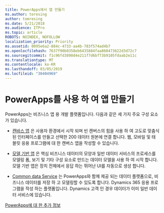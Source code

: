 ```yaml
---
title: PowerApps에서 앱 만들기
ms.author: toresing
author: tomresing
ms.date: 5/21/2018
ms.audience: ITPro
ms.topic: article
ROBOTS: NOINDEX, NOFOLLOW
localization_priority: Priority
ms.assetid: 0095e6a2-884c-4733-aa4b-783f574ad4b7
ms.openlocfilehash: 7637f90b0358eb6435884faa860473622d3d72c7
ms.sourcegitcommit: f1c96fd3890d4e211f7d6bf73b9105fdaab2e11c
ms.translationtype: MT
ms.contentlocale: ko-KR
ms.lasthandoff: 03/05/2019
ms.locfileid: "30404969"
---
```

# <a name="create-apps-with-powerapps"></a>PowerApps를 사용 하 여 앱 만들기

PowerApps는 비즈니스 앱 용 개발 플랫폼입니다. 다음과 같은 세 가지 주요 구성 요소가 있습니다. 
  
- [캔바스 앱](https://go.microsoft.com/fwlink/?linkid=874495) 은 사용자 환경에서 시작 되며 빈 캔버스의 힘을 사용 하 여 고도로 맞춤식 된 인터페이스를 만들고 선택한 200 데이터 원본에 연결 합니다. 웹, 모바일 및 태블릿 응용 프로그램에 대 한 캔버스 앱을 작성할 수 있습니다. 
    
- [모델 기반 앱](https://go.microsoft.com/fwlink/?linkid=874496) 은 핵심 비즈니스 데이터의 모양과 일반 데이터 서비스의 프로세스를 모델링 폼, 보기 및 기타 구성 요소로 만드는 데이터 모델을 사용 하 여 시작 합니다. 모델 기반 앱은 장치 전체에서 응답 하는 뛰어난 UI를 자동으로 생성 합니다. 
    
- [Common data Service](https://go.microsoft.com/fwlink/?linkid=874497) 는 PowerApps와 함께 제공 되는 데이터 플랫폼으로, 비즈니스 데이터를 저장 하 고 모델링할 수 있도록 합니다. Dynamics 365 응용 프로그램을 작성 하는 플랫폼입니다. Dynamics 고객 인 경우 데이터가 이미 일반 데이터 서비스에 있습니다. 
    
[PowerApps에 대 한 추가 정보](https://go.microsoft.com/fwlink/?linkid=874498)
  


